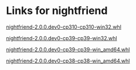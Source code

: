 # Links for nightfriend

[nightfriend-2.0.0.dev0-cp310-cp310-win32.whl](https://github.com/nightwnvol/amico_gh_actions/releases/download/2.0.0dev0/nightfriend-2.0.0.dev0-cp310-cp310-win32.whl)

[nightfriend-2.0.0.dev0-cp39-cp39-win32.whl](https://github.com/nightwnvol/amico_gh_actions/releases/download/2.0.0dev0/nightfriend-2.0.0.dev0-cp39-cp39-win32.whl)

[nightfriend-2.0.0.dev0-cp39-cp39-win_amd64.whl](https://github.com/nightwnvol/amico_gh_actions/releases/download/2.0.0dev0/nightfriend-2.0.0.dev0-cp39-cp39-win_amd64.whl)

[nightfriend-2.0.0.dev0-cp38-cp38-win_amd64.whl](https://github.com/nightwnvol/amico_gh_actions/releases/download/2.0.0dev0/nightfriend-2.0.0.dev0-cp38-cp38-win_amd64.whl)
